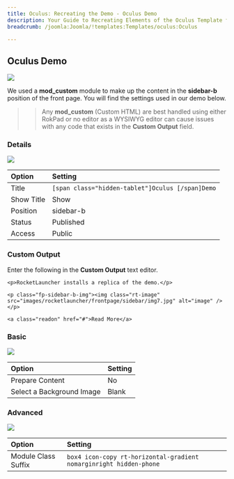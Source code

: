 ```yaml
---
title: Oculus: Recreating the Demo - Oculus Demo
description: Your Guide to Recreating Elements of the Oculus Template for Joomla
breadcrumb: /joomla:Joomla/!templates:Templates/oculus:Oculus

---
```


Oculus Demo
-----

![][demo1]

We used a **mod_custom** module to make up the content in the **sidebar-b** position of the front page. You will find the settings used in our demo below.

>> Any **mod_custom** (Custom HTML) are best handled using either RokPad or no editor as a WYSIWYG editor can cause issues with any code that exists in the **Custom Output** field.

### Details

![][demo2]

| Option     | Setting                                          |  
| :--------- | :----------------------------------------------- |  
| Title      | `[span class="hidden-tablet"]Oculus [/span]Demo` |  
| Show Title | Show                                             |  
| Position   | sidebar-b                                        |  
| Status     | Published                                        |  
| Access     | Public                                           |  

### Custom Output
Enter the following in the **Custom Output** text editor.

~~~
<p>RocketLauncher installs a replica of the demo.</p>

<p class="fp-sidebar-b-img"><img class="rt-image" src="images/rocketlauncher/frontpage/sidebar/img7.jpg" alt="image" /></p>

<a class="readon" href="#">Read More</a>
~~~

### Basic
![][demo3]

| Option                    | Setting |  
| :------------------------ | :------ |  
| Prepare Content           | No      |  
| Select a Background Image | Blank   |  

### Advanced
![][demo4]

| Option              | Setting                                                            |  
| :------------------ | :----------------------------------------------------------------- |  
| Module Class Suffix | `box4 icon-copy rt-horizontal-gradient nomarginright hidden-phone` |  

[demo2]: assets/oculusdemo_1.jpeg
[demo3]: assets/oculusdemo_2.jpeg
[demo4]: assets/oculusdemo_3.jpeg
[demo1]: assets/demo_module_8.jpeg
